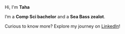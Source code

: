 Hi, I'm **Taha**

I’m a **Comp Sci bachelor** and a **Sea Bass zealot**.

Curious to know more? Explore my journey on [LinkedIn](https://www.linkedin.com/in/taha-boussaden/)!
